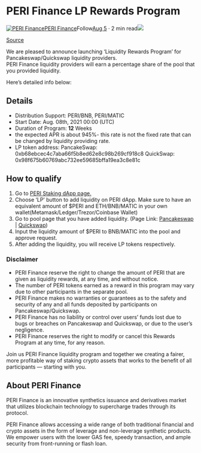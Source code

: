 # PERI Finance LP Rewards Program

[![PERI Finance](https://miro.medium.com/fit/c/48/48/1*8823tJq5K3Y0x2MHlm_n9w.jpeg)](https://perifinance.medium.com/?source=post_page-----d5886c8c6873--------------------------------)[PERI Finance](https://perifinance.medium.com/?source=post_page-----d5886c8c6873--------------------------------)Follow[Aug 5](https://medium.com/perifinance/peri-finance-lp-rewards-program-d5886c8c6873?source=post_page-----d5886c8c6873--------------------------------) · 2 min read![](https://miro.medium.com/max/700/1*oekvaNflXkS0jgSEfgiUxQ.jpeg)

[Source](https://medium.com/perifinance/peri-finance-lp-rewards-program-d5886c8c6873) 

We are pleased to announce launching ‘Liquidity Rewards Program’ for Pancakeswap/Quickswap liquidity providers.  
PERI Finance liquidity providers will earn a percentage share of the pool that you provided liquidity.

Here’s detailed info below:

## Details <a id="19ab"></a>

* Distribution Support: PERI/BNB, PERI/MATIC
* Start Date: Aug. 08th, 2021 00:00 \(UTC\)
* Duration of Program: **12** Weeks
* the expected APR is about 945%- this rate is not the fixed rate that can be changed by liquidity providing rate.
* LP token address: PancakeSwap: 0xb68ebcec4c7aba66f5b8ed62e8c98b269cf918c8 QuickSwap: 0x98f675b60769abc732ee59685bffa19ea3c8e81c

## How to qualify <a id="baac"></a>

1. Go to [PERI Staking dApp page.](https://staking.peri.finance/)
2. Choose ‘LP’ button to add liquidity on PERI dApp. Make sure to have an equivalent amount of $PERI and ETH/BNB/MATIC in your own wallet\(Metamask/Ledger/Trezor/Coinbase Wallet\)
3. Go to pool page that you have added liquidity. \(Page Link: [Pancakeswap](https://pancakeswap.finance/farms) \| [Quickswap](https://quickswap.exchange/#/pool)\)
4. Input the liquidity amount of $PERI to BNB/MATIC into the pool and approve request.
5. After adding the liquidity, you will receive LP tokens respectively.

### Disclaimer <a id="dca1"></a>

* PERI Finance reserve the right to change the amount of PERI that are given as liquidity rewards, at any time, and without notice.
* The number of PERI tokens earned as a reward in this program may vary due to other participants in the separate pool.
* PERI Finance makes no warranties or guarantees as to the safety and security of any and all funds deposited by participants on Pancakeswap/Quickswap.
* PERI Finance has no liability or control over users’ funds lost due to bugs or breaches on Pancakeswap and Quickswap, or due to the user’s negligence.
* PERI Finance reserves the right to modify or cancel this Rewards Program at any time, for any reason.

Join us PERI Finance liquidity program and together we creating a fairer, more profitable way of staking crypto assets that works to the benefit of all participants — starting with you.

## About PERI Finance <a id="27f7"></a>

PERI Finance is an innovative synthetics issuance and derivatives market that utilizes blockchain technology to supercharge trades through its protocol.

PERI Finance allows accessing a wide range of both traditional financial and crypto assets in the form of leverage and non-leverage synthetic products. We empower users with the lower GAS fee, speedy transaction, and ample security from front-running or flash loan.

